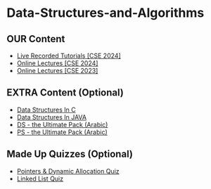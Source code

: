 # Data-Structures-and-Algorithms

## OUR Content

- [Live Recorded Tutorials [CSE 2024]](https://www.youtube.com/playlist?list=PLaL_BACw3AaGDbYpq62drcxXSs0Yi953M)
- [Online Lectures [CSE 2024]](https://www.youtube.com/playlist?list=PLaL_BACw3AaELgPD82WGaMNIMUmvHVRcF)
- [Online Lectures [CSE 2023]](https://youtube.com/playlist?list=PLxwbQuwnqw4dXLl_fWfjfn-zoFlvWUIpv)

## EXTRA Content (Optional)

- [Data Structures In C](https://youtube.com/playlist?list=PLoK2Lr1miEm-5zCzKE8siQezj9rvQlnca)
- [Data Structures In JAVA](https://youtube.com/playlist?list=PLCInYL3l2AajqOUW_2SwjWeMwf4vL4RSp)
- [DS - the Ultimate Pack (Arabic)](https://www.youtube.com/playlist?list=PLufP1Ho9TwWQSmlrzxR-nFbamBtqZvXhY)
- [PS - the Ultimate Pack (Arabic)](https://www.youtube.com/playlist?list=PLufP1Ho9TwWSfp9EX4Bojgy3_zQp9bhEG)

## Made Up Quizzes (Optional)
- [Pointers & Dynamic Allocation Quiz](https://forms.gle/zj9CUZAKg1xeptkQ8)
- [Linked List Quiz](https://forms.gle/JqH9rQw8nUBgH3Sc7)


